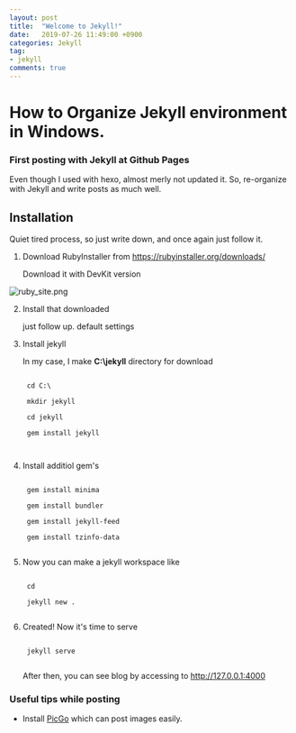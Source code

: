 ```yaml
---
layout: post
title:  "Welcome to Jekyll!"
date:   2019-07-26 11:49:00 +0900
categories: Jekyll
tag:
- jekyll
comments: true
---
```


# How to Organize Jekyll environment in Windows.

### First posting with Jekyll at Github Pages

Even though I used with hexo, almost merly not updated it.
So, re-organize with Jekyll and write posts as much well.


## Installation

Quiet tired process, so just write down, and once again  just follow it.

1. Download RubyInstaller from https://rubyinstaller.org/downloads/

    Download it with DevKit version

![ruby_site.png](https://i.loli.net/2019/07/26/5d3a6b7ea857329102.png)


2. Install that downloaded

    just follow up. default settings

3. Install jekyll

    In my case, I make <b>C:\jekyll</b> directory for download

    <code>
    cd C:\<br />
    mkdir jekyll<br />
    cd jekyll<br />
    gem install jekyll <br />
    </code> 


4. Install additiol gem's

    <code>
    gem install minima <br />
    gem install bundler <br />
    gem install jekyll-feed <br />
    gem install tzinfo-data
    </code>

5. Now you can make a jekyll workspace like

    <code>
    cd <WORKSPACE_WHEREVER_YOU_WANNA> <br />
    jekyll new .
    </code>

6. Created! Now it's time to serve

    <code>
    jekyll serve
    </code>

    After then, you can see blog by accessing to http://127.0.0.1:4000

### Useful tips while posting

- Install [PicGo](https://github.com/PicGo/vs-picgo) which can post images easily.

